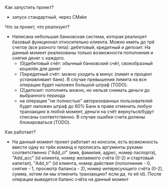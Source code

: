 Как запустить проект?
- запуск стандартный, через CMake

Что за проект, что реализует?
- Написана небольшая банковская система, которая реализует базовый функционал относительно клиента. Можно иметь до трё счетов (все разного типа): дебетовый, кредитный и депозит. На данный момент реализованы только возможности пополнения и снятия денег с каждого.
    - (0)дебетовый счёт: обычный банковский счёт, своеобразный кошелёк для денег
    - (1)кредитный счёт: можно уходить в минус (лимит и процент устанавливает банк). В случае превышения лимита на все операции будет наложен большой штраф (TODO).
    - (2)депозит: пополнять можно, но нельзя снимать деньги до выбранного периода
    - на операции "не полностью" авторизованных пользователей будет наложен штраф до 60%
      Банк в праве отменить любую транзакцию в любой момент, деньги на счёт вернуться/будут списаны соответственно. В случае ошибки счета должны блокироваться (TODO).

Как работает?
- На данный момент проект работает из консоли, есть возможность ввести одну из трёк команд и прописать аргументы руками соответственно ("Add_cl" (имя, фамилия, адрес, номер паспорта), "Add_acc" (id клиента, номер желаемого счёта (0-2) и стартовый капитал), "Add_tr" (id клиента, номер действия (пополнение - 0, снятие - 1, просмотр баланса - 2), номер интересующего счёта (0-2), сумма, хотим ли мы отменить транзакцию? если да, то её id). После операции выведется баланс счёта на данный момент